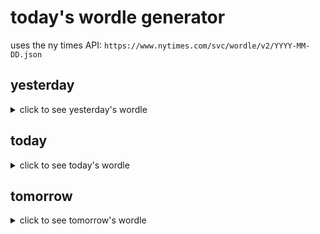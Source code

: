# today's wordle generator

uses the ny times API: `https://www.nytimes.com/svc/wordle/v2/YYYY-MM-DD.json`

## yesterday

<details>
    <summary>click to see yesterday's wordle</summary>

    sharp

</details>

## today

<details>
    <summary>click to see today's wordle</summary>

    shift

</details>

## tomorrow

<details>
    <summary>click to see tomorrow's wordle</summary>

    chain

</details>
